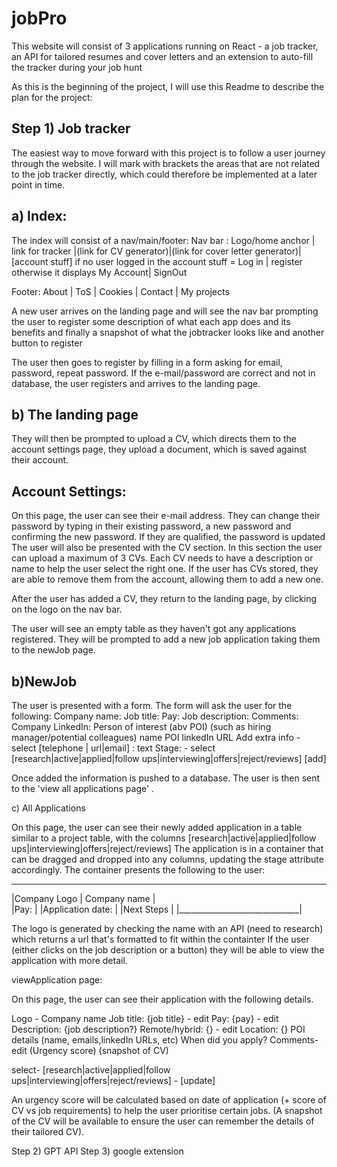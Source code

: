 # jobPro
This website will consist of 3 applications running on React - a job tracker, an API for tailored resumes and cover letters and an extension to auto-fill the tracker during your job hunt


As this is the beginning of the project, I will use this Readme to describe the plan for the project:

Step 1) Job tracker
---------------------

The easiest way to move forward with this project is to follow a user journey through the website. I will mark with brackets the areas that are not related to the job tracker directly, which could therefore be implemented at a later point in time.

a) Index:
----------
The index will consist of a nav/main/footer:
Nav bar : Logo/home anchor | link for tracker |(link for CV generator)|(link for cover letter generator)|[account stuff]
if no user logged in the account stuff = Log in | register otherwise it displays My Account| SignOut

Footer: About | ToS | Cookies | Contact | My projects

A new user arrives on the landing page and will see the nav bar prompting the user to register some description of what each app does and its benefits and finally a snapshot of what the jobtracker looks like and another button to register

The user then goes to register by filling in a form asking for email, password, repeat password. If the e-mail/password are correct and not in database, the user registers and arrives to the landing page. 

b) The landing page
-------------------

They will then be prompted to upload a CV, which directs them to the account settings page, they upload a document, which is saved against their account.

Account Settings:
-----------------
On this page, the user can see their e-mail address.
They can change their password by typing in their existing password, a new password and confirming the new password. If they are qualified, the password is updated
The user will also be presented with the CV section. In this section the user can upload a maximum of 3 CVs. Each CV needs to have a description or name to help the user select the right one.
If the user has CVs stored, they are able to remove them from the account, allowing them to add a new one.

After the user has added a CV, they return to the landing page, by clicking on the logo on the nav bar.

The user will see an empty table as they haven't got any applications registered. They will be prompted to add a new job application taking them to the newJob page.

b)NewJob
---------
The user is presented with a form. The form will ask the user for the following:
Company name: 
Job title:
Pay: 
Job description:
Comments:
Company LinkedIn:
Person of interest (abv POI) (such as hiring manager/potential colleagues) name
POI linkedIn URL
Add extra info - select [telephone | url|email] : text
Stage: - select [research|active|applied|follow ups|interviewing|offers|reject/reviews]
[add]

Once added the information is pushed to a database. The user is then sent to the 'view all applications page' .

c) All Applications

On this page, the user can see their newly added application in a table similar to a project table, with the columns [research|active|applied|follow ups|interviewing|offers|reject/reviews]
The application is in a container that can be dragged and dropped into any columns, updating the stage attribute accordingly. The container presents the following to the user:

_______________________________    
|Company Logo | Company name   |  
|Pay:                          |
|Application date:             |
|Next Steps                    |
|______________________________|


The logo is generated by checking the name with an API (need to research) which returns a url that's formatted to fit within the containter
If the user (either clicks on the job description or a button) they will be able to view the application with more detail.


viewApplication page:

On this page, the user can see their application with the following details.

Logo - Company name
Job title: {job title} - edit
Pay: {pay} - edit
Description: {job description?}
Remote/hybrid: {} - edit
Location: {}
POI details (name, emails,linkedIn URLs, etc)
When did you apply?
Comments- edit
(Urgency score)
(snapshot of CV)

select- [research|active|applied|follow ups|interviewing|offers|reject/reviews] - [update]


An urgency score will be calculated based on date of application (+ score of CV vs job requirements) to help the user prioritise certain jobs.
(A snapshot of the CV will be available to ensure the user can remember the details of their tailored CV).







Step 2) GPT API 
Step 3) google extension
